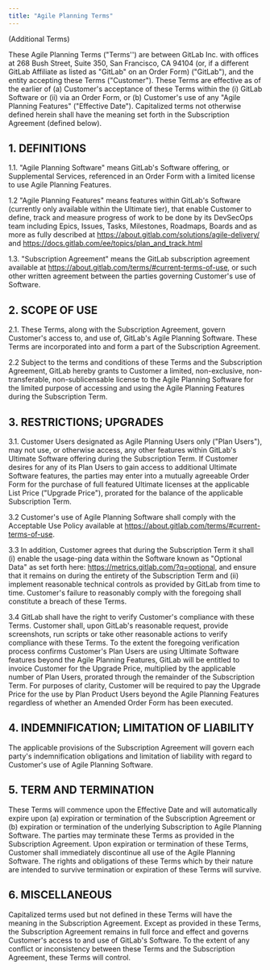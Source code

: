 ```yaml
---
title: "Agile Planning Terms"
---
```


(Additional Terms)

These Agile Planning Terms ("Terms'') are between GitLab Inc. with offices at 268 Bush Street, Suite 350, San Francisco, CA 94104 (or, if a different GitLab Affiliate as listed as "GitLab" on an Order Form) ("GitLab"), and the entity accepting these Terms ("Customer"). These Terms are effective as of the earlier of (a) Customer's acceptance of these Terms within the (i) GitLab Software or (ii) via an Order Form, or (b) Customer's use of any "Agile Planning Features" ("Effective Date").  Capitalized terms not otherwise defined herein shall have the meaning set forth in the Subscription Agreement (defined below).

## 1. DEFINITIONS

1.1.  "Agile Planning Software" means GitLab's Software offering, or Supplemental Services, referenced in an Order Form with a limited license to use Agile Planning Features.

1.2   "Agile Planning Features" means features within GitLab's Software (currently only available within the Ultimate tier),  that enable Customer to define, track and measure progress of work to be done by its DevSecOps team including Epics, Issues, Tasks, Milestones, Roadmaps, Boards and as more as fully described at <https://about.gitlab.com/solutions/agile-delivery/> and <https://docs.gitlab.com/ee/topics/plan_and_track.html>

1.3. "Subscription Agreement" means the GitLab subscription agreement available at <https://about.gitlab.com/terms/#current-terms-of-use>, or such other written agreement between the parties governing Customer's use of Software.

## 2. SCOPE OF USE

2.1.  These Terms, along with the Subscription Agreement, govern Customer's access to, and use of, GitLab's Agile Planning Software. These Terms are incorporated into and form a part of the Subscription Agreement.

2.2 Subject to the terms and conditions of these Terms and the Subscription Agreement, GitLab hereby grants to Customer a limited, non-exclusive, non-transferable, non-sublicensable license to the Agile Planning Software for the limited purpose of accessing and using the Agile Planning Features during the Subscription Term.

## 3. RESTRICTIONS; UPGRADES

3.1.  Customer Users designated as Agile Planning Users only ("Plan Users"), may not use, or otherwise access, any other features within GitLab's Ultimate Software offering during the Subscription Term.  If Customer desires for any of its Plan Users to gain access to additional Ultimate Software features, the parties may enter into a mutually agreeable Order Form for the purchase of full featured Ultimate licenses at the applicable List Price ("Upgrade Price"), prorated for the balance of the applicable Subscription Term.

3.2  Customer's use of Agile Planning Software shall comply with the Acceptable Use Policy available at <https://about.gitlab.com/terms/#current-terms-of-use>.

3.3 In addition, Customer agrees that during the Subscription Term it shall (i) enable the usage-ping data within the Software known as "Optional Data" as set forth here: <https://metrics.gitlab.com/?q=optional>, and ensure that it remains on during the entirety of the Subscription Term and (ii) implement reasonable technical controls as provided by GitLab from time to time.  Customer's failure to reasonably comply with the foregoing shall constitute a breach of these Terms.

3.4  GitLab shall have the right to verify Customer's compliance with these Terms.  Customer shall, upon GitLab's reasonable request, provide screenshots, run scripts or take other reasonable actions to verify compliance with these Terms.  To the extent the foregoing verification process confirms Customer's Plan Users are using Ultimate Software features beyond the Agile Planning Features, GitLab will be entitled to invoice Customer for the Upgrade Price, multiplied by the applicable number of Plan Users, prorated through the remainder of the Subscription Term.  For purposes of clarity, Customer will be required to pay the Upgrade Price for the use by Plan Product Users beyond the Agile Planning Features regardless of whether an Amended Order Form has been executed.

## 4. INDEMNIFICATION; LIMITATION OF LIABILITY

The applicable provisions of the Subscription Agreement will govern each party's indemnification obligations and limitation of liability with regard to Customer's use of Agile Planning Software.

## 5. TERM AND TERMINATION

These Terms will commence upon the Effective Date and will automatically expire upon (a) expiration or termination of the Subscription Agreement or (b) expiration or termination of the underlying Subscription to Agile Planning Software. The parties may terminate these Terms as provided in the Subscription Agreement. Upon expiration or termination of these Terms, Customer shall immediately discontinue all use of the Agile Planning Software. The rights and obligations of these Terms which by their nature are intended to survive termination or expiration of these Terms will survive.

## 6.  MISCELLANEOUS

Capitalized terms used but not defined in these Terms will have the meaning in the Subscription Agreement. Except as provided in these Terms, the Subscription Agreement remains in full force and effect and governs Customer's access to and use of GitLab's Software. To the extent of any conflict or inconsistency between these Terms and the Subscription Agreement, these Terms will control.
